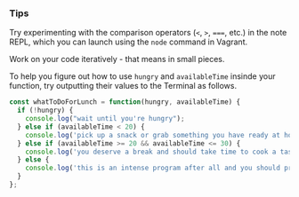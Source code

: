 ### Tips

Try experimenting with the comparison operators (`<`, `>`, `===`, etc.) in the note REPL, which you can launch using the `node` command in Vagrant.

Work on your code iteratively - that means in small pieces.

To help you figure out how to use `hungry` and `availableTime` insinde your function, try outputting their values to the Terminal as follows.

```javascript
const whatToDoForLunch = function(hungry, availableTime) {
  if (!hungry) {
    console.log("wait until you're hungry");
  } else if (availableTime < 20) {
    console.log('pick up a snack or grab something you have ready at home');
  } else if (availableTime >= 20 && availableTime <= 30) {
    console.log('you deserve a break and should take time to cook a tasty meal');
  } else {
    console.log('this is an intense program after all and you should probably reconsider');
  }
};
```